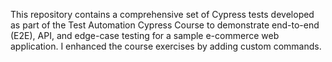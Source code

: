 This repository contains a comprehensive set of Cypress tests developed as part of the Test Automation Cypress Course to demonstrate end-to-end (E2E), API, and edge-case testing for a sample e-commerce web application.
I enhanced the course exercises by adding custom commands.

